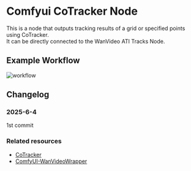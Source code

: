 # Comfyui CoTracker Node

This is a node that outputs tracking results of a grid or specified points using CoTracker.  
It can be directly connected to the WanVideo ATI Tracks Node.  


## Example Workflow
![workflow](https://github.com/user-attachments/assets/a9f72f24-ba17-40e6-869c-f0686ac8756c)

## Changelog
### 2025-6-4
1st commit

### Related resources
- [CoTracker](https://github.com/facebookresearch/co-tracker)
- [ComfyUI-WanVideoWrapper](https://github.com/kijai/ComfyUI-WanVideoWrapper)
